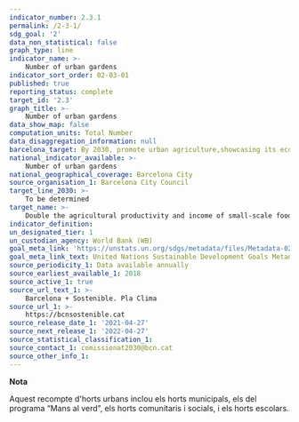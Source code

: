 ```yaml
---
indicator_number: 2.3.1
permalink: /2-3-1/
sdg_goal: '2'
data_non_statistical: false
graph_type: line
indicator_name: >-
    Number of urban gardens
indicator_sort_order: 02-03-01
published: true
reporting_status: complete
target_id: '2.3'
graph_title: >-
    Number of urban gardens
data_show_map: false
computation_units: Total Number
data_disaggregation_information: null
barcelona_target: By 2030, promote urban agriculture,showcasing its economic, ecological and social benefits
national_indicator_available: >-
    Number of urban gardens
national_geographical_coverage: Barcelona City 
source_organisation_1: Barcelona City Council
target_line_2030: >-
    To be determined
target_name: >-
    Double the agricultural productivity and income of small-scale food producers, especially women, indigenous peoples, family farmers, pastoralists and fishers,  including through secure and equal access to land, other productive resources and inputs, knowledge, financial services, markets and opportunities for value addition and non-agricultural employment
indicator_definition:
un_designated_tier: 1
un_custodian_agency: World Bank (WB)
goal_meta_link: 'https://unstats.un.org/sdgs/metadata/files/Metadata-02-03-01.pdf'
goal_meta_link_text: United Nations Sustainable Development Goals Metadata (pdf 894kB)
source_periodicity_1: Data available annually
source_earliest_available_1: 2018
source_active_1: true
source_url_text_1: >-
    Barcelona + Sostenible. Pla Clima
source_url_1: >-
    https://bcnsostenible.cat
source_release_date_1: '2021-04-27'
source_next_release_1: '2022-04-27'
source_statistical_classification_1: 
source_contact_1: comissionat2030@bcn.cat
source_other_info_1:
---
```

**Nota**

Aquest recompte d'horts urbans inclou els horts municipals, els del programa “Mans al verd”, els horts comunitaris i socials, i els horts escolars.
